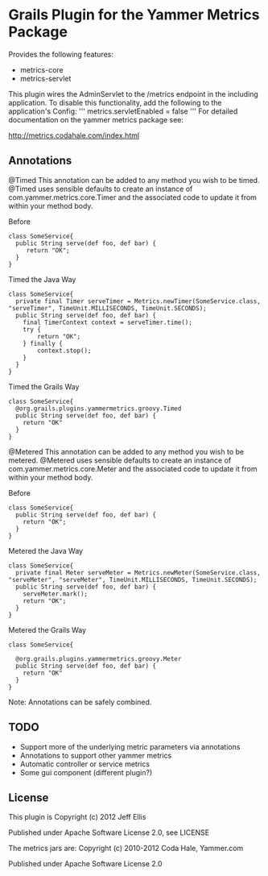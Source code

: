 Grails Plugin for the Yammer Metrics Package
=======

Provides the following features:
   * metrics-core
   * metrics-servlet

This plugin wires the AdminServlet to the /metrics endpoint in the including application. To disable this functionality,
add the following to the application's Config:
'''
    metrics.servletEnabled = false
'''
For detailed documentation on the yammer metrics package see:

http://metrics.codahale.com/index.html

Annotations
-------
@Timed
This annotation can be added to any method you wish to be timed.  @Timed uses sensible defaults to create an instance of
com.yammer.metrics.core.Timer and the associated code to update it from within your method body.

Before
```
class SomeService{
  public String serve(def foo, def bar) {
     return "OK";
  }
}
```

Timed the Java Way
```
class SomeService{
  private final Timer serveTimer = Metrics.newTimer(SomeService.class, "serveTimer", TimeUnit.MILLISECONDS, TimeUnit.SECONDS);
  public String serve(def foo, def bar) {
    final TimerContext context = serveTimer.time();
    try {
        return "OK";
    } finally {
        context.stop();
    }
  }
}
```

Timed the Grails Way
```
class SomeService{
  @org.grails.plugins.yammermetrics.groovy.Timed
  public String serve(def foo, def bar) {
    return "OK"
  }
}
```

@Metered
This annotation can be added to any method you wish to be metered.  @Metered uses sensible defaults to create an instance of
com.yammer.metrics.core.Meter and the associated code to update it from within your method body.


Before
```
class SomeService{
  public String serve(def foo, def bar) {
    return "OK";
  }
}
```

Metered the Java Way
```
class SomeService{
  private final Meter serveMeter = Metrics.newMeter(SomeService.class, "serveMeter", "serveMeter", TimeUnit.MILLISECONDS, TimeUnit.SECONDS);
  public String serve(def foo, def bar) {
    serveMeter.mark();
    return "OK";
  }
}
```

Metered the Grails Way
```
class SomeService{

  @org.grails.plugins.yammermetrics.groovy.Meter
  public String serve(def foo, def bar) {
    return "OK"
  }
}
```

Note: Annotations can be safely combined.

TODO
-------
 * Support more of the underlying metric parameters via annotations
 * Annotations to support other yammer metrics
 * Automatic controller or service metrics
 * Some gui component (different plugin?)


License
-------

This plugin is
 Copyright (c) 2012 Jeff Ellis

 Published under Apache Software License 2.0, see LICENSE

The metrics jars are:
 Copyright (c) 2010-2012 Coda Hale, Yammer.com

 Published under Apache Software License 2.0
